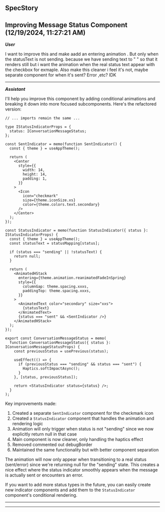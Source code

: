 ## SpecStory

## Improving Message Status Component (12/19/2024, 11:27:21 AM)

_**User**_

I want to improve this and make aadd an entering animation . But only when the statusText is not sending. because we have sending text to " " so that it renders still but i want the animation when the real status text appear with the checkbox for exmaple. Also make this cleaner i feel it's not, maybe separate component for when it's sent? Error ,etc? IDK

---

_**Assistant**_

I'll help you improve this component by adding conditional animations and breaking it down into more focused subcomponents. Here's the refactored version:

```typescript:features/conversation/conversation-message-status/conversation-message-status.tsx
// ... imports remain the same ...

type IStatusIndicatorProps = {
  status: IConversationMessageStatus;
};

const SentIndicator = memo(function SentIndicator() {
  const { theme } = useAppTheme();
  
  return (
    <Center
      style={{
        width: 14,
        height: 14,
        padding: 1,
      }}
    >
      <Icon
        icon="checkmark"
        size={theme.iconSize.xs}
        color={theme.colors.text.secondary}
      />
    </Center>
  );
});

const StatusIndicator = memo(function StatusIndicator({ status }: IStatusIndicatorProps) {
  const { theme } = useAppTheme();
  const statusText = statusMapping[status];
  
  if (status === "sending" || !statusText) {
    return null;
  }

  return (
    <AnimatedHStack
      entering={theme.animation.reanimatedFadeInSpring}
      style={{
        columnGap: theme.spacing.xxxs,
        paddingTop: theme.spacing.xxxs,
      }}
    >
      <AnimatedText color="secondary" size="xxs">
        {statusText}
      </AnimatedText>
      {status === "sent" && <SentIndicator />}
    </AnimatedHStack>
  );
});

export const ConversationMessageStatus = memo(
  function ConversationMessageStatus({ status }: IConversationMessageStatusProps) {
    const previousStatus = usePrevious(status);

    useEffect(() => {
      if (previousStatus === "sending" && status === "sent") {
        Haptics.softImpactAsync();
      }
    }, [status, previousStatus]);

    return <StatusIndicator status={status} />;
  }
);
```

Key improvements made:

1. Created a separate `SentIndicator` component for the checkmark icon
2. Created a `StatusIndicator` component that handles the animation and rendering logic
3. Animation will only trigger when status is not "sending" since we now explicitly return null in that case
4. Main component is now cleaner, only handling the haptics effect
5. Removed commented out debugBorder
6. Maintained the same functionality but with better component separation

The animation will now only appear when transitioning to a real status (sent/error) since we're returning null for the "sending" state. This creates a nice effect where the status indicator smoothly appears when the message is actually sent or encounters an error.

If you want to add more status types in the future, you can easily create new indicator components and add them to the `StatusIndicator` component's conditional rendering.

---



---


